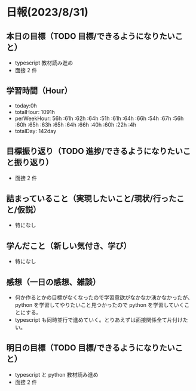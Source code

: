# 日報(2023/8/31)

## 本日の目標（TODO 目標/できるようになりたいこと）

- typescript 教材読み進め
- 面接 2 件

## 学習時間（Hour）

- today:0h
- totalHour: 1091h
- perWeekHour: 56h :61h :62h :64h :51h :61h :64h :66h :54h :67h :56h :60h :65h :63h :65h :64h :66h :40h :60h :22h :4h
- totalDay: 142day

## 目標振り返り（TODO 進捗/できるようになりたいこと振り返り）

- 面接 2 件

## 詰まっていること（実現したいこと/現状/行ったこと/仮説）

- 特になし

## 学んだこと（新しい気付き、学び）

- 特になし

## 感想（一日の感想、雑談）

- 何か作るとかの目標がなくなったので学習意欲がなかなか湧かなかったが、python を学習してやりたいこと見つかったので python を学習していくことにする。
- typescript も同時並行で進めていく。とりあえずは面接関係全て片付けたい。

## 明日の目標（TODO 目標/できるようになりたいこと）

- typescript と python 教材読み進め
- 面接 2 件
